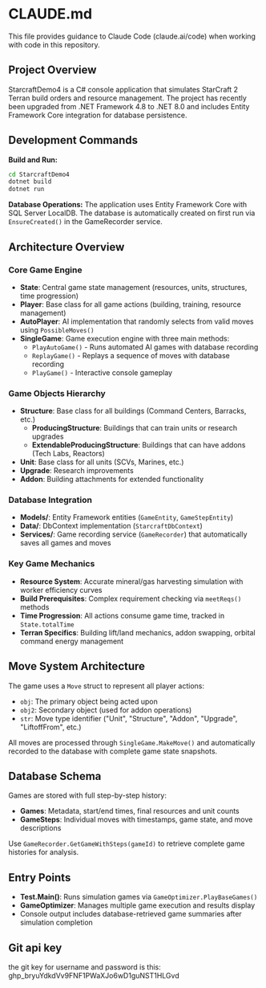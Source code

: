 # CLAUDE.md

This file provides guidance to Claude Code (claude.ai/code) when working with code in this repository.

## Project Overview

StarcraftDemo4 is a C# console application that simulates StarCraft 2 Terran build orders and resource management. The project has recently been upgraded from .NET Framework 4.8 to .NET 8.0 and includes Entity Framework Core integration for database persistence.

## Development Commands

**Build and Run:**
```bash
cd StarcraftDemo4
dotnet build
dotnet run
```

**Database Operations:**
The application uses Entity Framework Core with SQL Server LocalDB. The database is automatically created on first run via `EnsureCreated()` in the GameRecorder service.

## Architecture Overview

### Core Game Engine
- **State**: Central game state management (resources, units, structures, time progression)
- **Player**: Base class for all game actions (building, training, resource management)
- **AutoPlayer**: AI implementation that randomly selects from valid moves using `PossibleMoves()`
- **SingleGame**: Game execution engine with three main methods:
  - `PlayAutoGame()` - Runs automated AI games with database recording
  - `ReplayGame()` - Replays a sequence of moves with database recording  
  - `PlayGame()` - Interactive console gameplay

### Game Objects Hierarchy
- **Structure**: Base class for all buildings (Command Centers, Barracks, etc.)
  - **ProducingStructure**: Buildings that can train units or research upgrades
  - **ExtendableProducingStructure**: Buildings that can have addons (Tech Labs, Reactors)
- **Unit**: Base class for all units (SCVs, Marines, etc.)
- **Upgrade**: Research improvements
- **Addon**: Building attachments for extended functionality

### Database Integration
- **Models/**: Entity Framework entities (`GameEntity`, `GameStepEntity`)
- **Data/**: DbContext implementation (`StarcraftDbContext`)
- **Services/**: Game recording service (`GameRecorder`) that automatically saves all games and moves

### Key Game Mechanics
- **Resource System**: Accurate mineral/gas harvesting simulation with worker efficiency curves
- **Build Prerequisites**: Complex requirement checking via `meetReqs()` methods
- **Time Progression**: All actions consume game time, tracked in `State.totalTime`
- **Terran Specifics**: Building lift/land mechanics, addon swapping, orbital command energy management

## Move System Architecture

The game uses a `Move` struct to represent all player actions:
- `obj`: The primary object being acted upon
- `obj2`: Secondary object (used for addon operations)  
- `str`: Move type identifier ("Unit", "Structure", "Addon", "Upgrade", "LiftoffFrom", etc.)

All moves are processed through `SingleGame.MakeMove()` and automatically recorded to the database with complete game state snapshots.

## Database Schema

Games are stored with full step-by-step history:
- **Games**: Metadata, start/end times, final resources and unit counts
- **GameSteps**: Individual moves with timestamps, game state, and move descriptions

Use `GameRecorder.GetGameWithSteps(gameId)` to retrieve complete game histories for analysis.

## Entry Points

- **Test.Main()**: Runs simulation games via `GameOptimizer.PlayBaseGames()`
- **GameOptimizer**: Manages multiple game execution and results display
- Console output includes database-retrieved game summaries after simulation completion

## Git api key
the git key for username and password is this:
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

